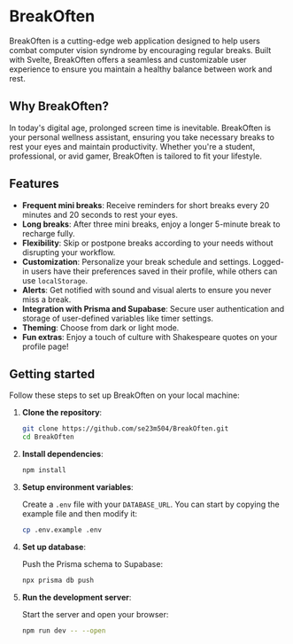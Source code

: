 # BreakOften

BreakOften is a cutting-edge web application designed to help users combat computer vision syndrome by encouraging regular breaks. Built with Svelte, BreakOften offers a seamless and customizable user experience to ensure you maintain a healthy balance between work and rest.

## Why BreakOften?

In today's digital age, prolonged screen time is inevitable. BreakOften is your personal wellness assistant, ensuring you take necessary breaks to rest your eyes and maintain productivity. Whether you're a student, professional, or avid gamer, BreakOften is tailored to fit your lifestyle.

## Features

- **Frequent mini breaks**: Receive reminders for short breaks every 20 minutes and 20 seconds to rest your eyes.
- **Long breaks**: After three mini breaks, enjoy a longer 5-minute break to recharge fully.
- **Flexibility**: Skip or postpone breaks according to your needs without disrupting your workflow.
- **Customization**: Personalize your break schedule and settings. Logged-in users have their preferences saved in their profile, while others can use `localStorage`.
- **Alerts**: Get notified with sound and visual alerts to ensure you never miss a break.
- **Integration with Prisma and Supabase**: Secure user authentication and storage of user-defined variables like timer settings.
- **Theming**: Choose from dark or light mode.
- **Fun extras**: Enjoy a touch of culture with Shakespeare quotes on your profile page!

## Getting started

Follow these steps to set up BreakOften on your local machine:

1. **Clone the repository**:

   ```bash
   git clone https://github.com/se23m504/BreakOften.git
   cd BreakOften
   ```

2. **Install dependencies**:

   ```bash
   npm install
   ```

3. **Setup environment variables**:

   Create a `.env` file with your `DATABASE_URL`. You can start by copying the example file and then modify it:

   ```bash
   cp .env.example .env
   ```

4. **Set up database**:

   Push the Prisma schema to Supabase:

   ```bash
   npx prisma db push
   ```

5. **Run the development server**:

   Start the server and open your browser:

   ```bash
   npm run dev -- --open
   ```
